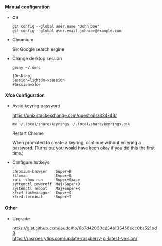 
#### Manual configuration

- Git
    
    ```
    git config --global user.name "John Doe"
    git config --global user.email johndoe@example.com
    ```

- Chromium
    
    Set Google search engine
    
- Change desktop session

    `geany ~/.dmrc`
    
    ```
    [Desktop]
    Session=lightdm-xsession
    #Session=xfce
    ```
    
#### Xfce Configuration

- Avoid keyring password
    
    https://unix.stackexchange.com/questions/324843/  
    
    `mv ~/.local/share/keyrings ~/.local/share/keyrings.bak`
    
    Restart Chrome
    
    When prompted to create a keyring, continue without entering a password. (Turns out you would have been okay if you did this the first time.)

- Configure hotkeys

    ```
    chromium-browser    Super+B
    fileman             Super+E
    rofi -show run      Super+Space
    systemctl poweroff  Maj+Super+Q
    systemctl reboot    Maj+Super+R
    xfce4-taskmanager   Super+S
    xfce4-terminal      Super+T 
    ```

#### Other

- Upgrade
    
    https://gist.github.com/jauderho/6b7d42030e264a135450ecc0ba521bd8  
    https://raspberrytips.com/update-raspberry-pi-latest-version/  


